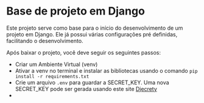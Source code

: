 # Base de projeto em Django

Este projeto serve como base para o início do desenvolvimento de um projeto em Django. Ele já possui várias configurações pré definidas, facilitando o desenvolvimento.

Após baixar o projeto, você deve seguir os seguintes passos:

- Criar um Ambiente Virtual (venv)
- Ativar a venv no terminal e instalar as bibliotecas usando o comando ```pip install -r requirements.txt```
- Crie um arquivo ```.env``` para guardar a SECRET_KEY. Uma nova SECRET_KEY pode ser gerada usando este site [Djecrety](https://djecrety.ir/)
- 
